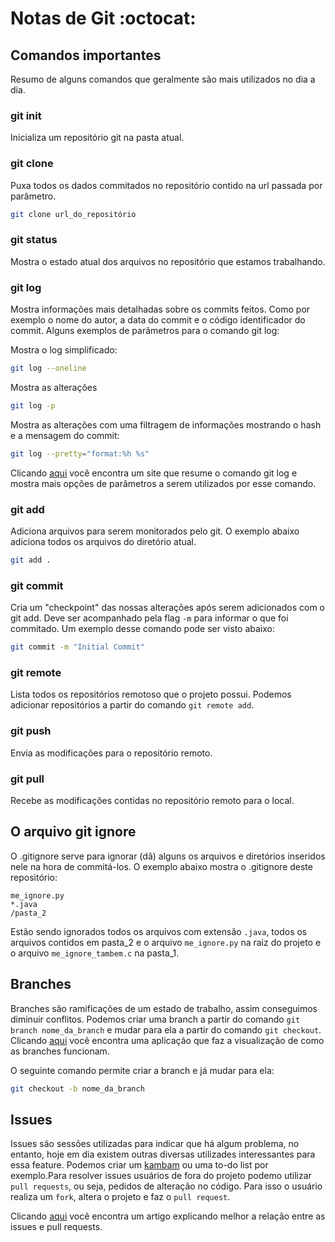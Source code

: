 # Notas de Git :octocat:

## Comandos importantes
Resumo de alguns comandos que geralmente são mais utilizados no dia a dia.
### **git init**
Inicializa um repositório git na pasta atual.

### **git clone**
Puxa todos os dados commitados no repositório contido na url passada por parâmetro.
```sh
git clone url_do_repositório
```

### **git status**
Mostra o estado atual dos arquivos no repositório que estamos trabalhando. 

### **git log**
Mostra informações mais detalhadas sobre os commits feitos. Como por exemplo o nome do autor, a data do commit
e o código identificador do commit. Alguns exemplos de parâmetros para o comando git log:

Mostra o log simplificado:
```sh
git log --oneline
```

Mostra as alterações
```sh
git log -p
```
Mostra as alterações com uma filtragem de informações mostrando o hash e a mensagem do commit:
```sh
git log --pretty="format:%h %s"
```

Clicando [aqui](https://devhints.io/git-log) você encontra um site que resume o comando git log e mostra mais
opções de parâmetros a serem utilizados por esse comando.
### **git add**
Adiciona arquivos para serem monitorados pelo git. O exemplo abaixo adiciona todos os arquivos do diretório
atual.
```sh
git add .
```

### **git commit** 
Cria um "checkpoint" das nossas alterações após serem adicionados com o git add. Deve ser acompanhado pela 
flag ``-m`` para informar o que foi commitado. Um exemplo desse comando pode ser visto abaixo:

```sh
git commit -m "Initial Commit"
```
### **git remote**
Lista todos os repositórios remotoso que o projeto possui. Podemos adicionar repositórios a partir do comando ```git remote add```.

### **git push**
Envia as modificações para o repositório remoto.

### **git pull**
Recebe as modificações contidas no repositório remoto para o local.


## O arquivo git ignore
O .gitignore serve para ignorar (dã) alguns os arquivos e diretórios inseridos nele na hora de commitá-los. 
O exemplo abaixo mostra o .gitignore deste repositório:

```
me_ignore.py
*.java
/pasta_2
```
Estão sendo ignorados todos os arquivos com extensão ``.java``, todos os arquivos contidos em pasta_2 e
o arquivo ``me_ignore.py`` na raiz do projeto e o arquivo ``me_ignore_tambem.c`` na pasta_1.

## Branches
Branches são ramificações de um estado de trabalho, assim conseguimos diminuir conflitos. Podemos criar
uma branch a partir do comando ``git branch nome_da_branch`` e mudar para ela a partir do comando
``git checkout``. Clicando [aqui](http://git-school.github.io/visualizing-git/) você encontra uma aplicação
que faz a visualização de como as branches funcionam. 

O seguinte comando permite criar a branch e já mudar para ela:
```sh
git checkout -b nome_da_branch 
```

## Issues
Issues são sessões utilizadas para indicar que há algum problema, no entanto, hoje em dia 
existem outras diversas utilizades interessantes para essa feature. Podemos criar um [kambam](https://rockcontent.com/br/blog/kanban/)
ou uma to-do list por exemplo.Para resolver issues usuários de fora do projeto podemo utilizar ``pull requests``, ou seja, pedidos 
de alteração no código. Para isso o usuário realiza um ``fork``, altera o projeto e faz o ``pull request``. 

Clicando [aqui](https://docs.github.com/en/issues/tracking-your-work-with-issues/linking-a-pull-request-to-an-issue) você encontra
um artigo explicando melhor a relação entre as issues e pull requests.